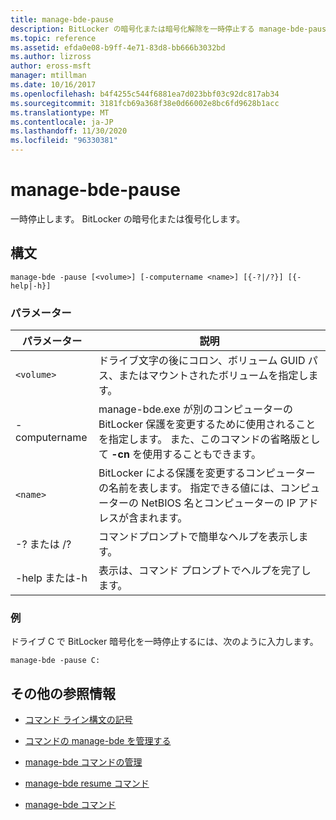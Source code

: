 ```yaml
---
title: manage-bde-pause
description: BitLocker の暗号化または暗号化解除を一時停止する manage-bde-pause コマンドのリファレンス記事です。
ms.topic: reference
ms.assetid: efda0e08-b9ff-4e71-83d8-bb666b3032bd
ms.author: lizross
author: eross-msft
manager: mtillman
ms.date: 10/16/2017
ms.openlocfilehash: b4f4255c544f6881ea7d023bbf03c92dc817ab34
ms.sourcegitcommit: 3181fcb69a368f38e0d66002e8bc6fd9628b1acc
ms.translationtype: MT
ms.contentlocale: ja-JP
ms.lasthandoff: 11/30/2020
ms.locfileid: "96330381"
---
```

# <a name="manage-bde--pause"></a>manage-bde-pause

一時停止します。 BitLocker の暗号化または復号化します。

## <a name="syntax"></a>構文

```
manage-bde -pause [<volume>] [-computername <name>] [{-?|/?}] [{-help|-h}]
```

### <a name="parameters"></a>パラメーター

| パラメーター | 説明 |
| --------- | ----------- |
| `<volume>` | ドライブ文字の後にコロン、ボリューム GUID パス、またはマウントされたボリュームを指定します。 |
| -computername | manage-bde.exe が別のコンピューターの BitLocker 保護を変更するために使用されることを指定します。 また、このコマンドの省略版として **-cn** を使用することもできます。 |
| `<name>` | BitLocker による保護を変更するコンピューターの名前を表します。 指定できる値には、コンピューターの NetBIOS 名とコンピューターの IP アドレスが含まれます。 |
| -? または /? | コマンドプロンプトで簡単なヘルプを表示します。 |
| -help または-h | 表示は、コマンド プロンプトでヘルプを完了します。 |

### <a name="examples"></a>例

ドライブ C で BitLocker 暗号化を一時停止するには、次のように入力します。

```Output
manage-bde -pause C:
```

## <a name="additional-references"></a>その他の参照情報

- [コマンド ライン構文の記号](command-line-syntax-key.md)

- [コマンドの manage-bde を管理する](manage-bde-on.md)

- [manage-bde コマンドの管理](manage-bde-off.md)

- [manage-bde resume コマンド](manage-bde-resume.md)

- [manage-bde コマンド](manage-bde.md)
